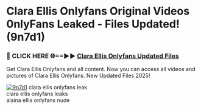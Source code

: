 # Clara Ellis Onlyfans Original Videos 0nlyFans Leaked - Files Updated! (9n7d1)

<h3>🔴 CLICK HERE 🌐==►► <a href="https://tinyurl.com/2wckxsce" rel="nofollow">Clara Ellis Onlyfans Updated Files</a></h3>

Get Clara Ellis Onlyfans and all content. Now you can access all videos and pictures of Clara Ellis Onlyfans. New Updated Files 2025!

[![9n7d1](https://i.imgur.com/AFduVYN.gif)](https://tinyurl.com/2wckxsce)
clara ellis onlyfans leak<br>
clara ellis onlyfans leaks<br>
alaina ellis onlyfans nude